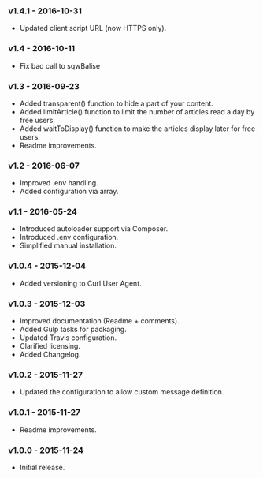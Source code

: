 ### v1.4.1 - 2016-10-31

* Updated client script URL (now HTTPS only).

### v1.4 - 2016-10-11

* Fix bad call to sqwBalise

### v1.3 - 2016-09-23

* Added transparent() function to hide a part of your content.
* Added limitArticle() function to limit the number of articles read a day by free users.
* Added waitToDisplay() function to make the articles display later for free users.
* Readme improvements.

### v1.2 - 2016-06-07

* Improved .env handling.
* Added configuration via array.

### v1.1 - 2016-05-24

* Introduced autoloader support via Composer.
* Introduced .env configuration.
* Simplified manual installation.

### v1.0.4 - 2015-12-04

* Added versioning to Curl User Agent.

### v1.0.3 - 2015-12-03

* Improved documentation (Readme + comments).
* Added Gulp tasks for packaging.
* Updated Travis configuration.
* Clarified licensing.
* Added Changelog.

### v1.0.2 - 2015-11-27

* Updated the configuration to allow custom message definition.

### v1.0.1 - 2015-11-27

* Readme improvements.

### v1.0.0 - 2015-11-24

* Initial release.